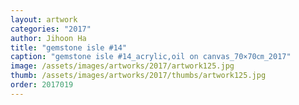 ```yaml
---
layout: artwork
categories: "2017"
author: Jihoon Ha
title: "gemstone isle #14"
caption: "gemstone isle #14_acrylic,oil on canvas_70×70㎝_2017"
image: /assets/images/artworks/2017/artwork125.jpg
thumb: /assets/images/artworks/2017/thumbs/artwork125.jpg
order: 2017019
---
```

